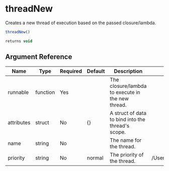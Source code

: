 # threadNew

Creates a new thread of execution based on the passed closure/lambda.

```javascript
threadNew()
```

```javascript
returns void
```

## Argument Reference

| Name | Type | Required | Default | Description | Values |
| --- | --- | --- | --- | --- | --- |
| runnable | function | Yes |  | The closure/lambda to execute in the new thread. |  |
| attributes | struct | No | {} | A struct of data to bind into the thread's scope. |  |
| name | string | No |  | The name for the thread. |  |
| priority | string | No | normal | The priority of the thread. | /Users/garethedwards/development/github/cfdocs/docs/functions/threadnew.md|low |
